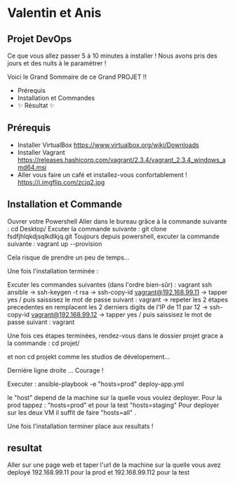 # Valentin et Anis
## Projet DevOps

Ce que vous allez passer 5 à 10 minutes à installer !
Nous avons pris des jours et des nuits à le paramètrer !

Voici le Grand Sommaire de ce Grand PROJET !!

- Prérequis 
- Installation et Commandes 
- ✨ Résultat  ✨

## Prérequis

- Installer VirtualBox 
    https://www.virtualbox.org/wiki/Downloads
- Installer Vagrant 
    https://releases.hashicorp.com/vagrant/2.3.4/vagrant_2.3.4_windows_amd64.msi
- Aller vous faire un café et installez-vous confortablement !
    https://i.imgflip.com/zcjq2.jpg

## Installation et Commande
Ouvrer votre Powershell
Aller dans le bureau grâce à la commande suivante : cd Desktop/
Excuter la commande suivante : git clone fsdfjhlqkdjsqlkdlkjq.git
Toujours depuis powershell, excuter la commande suivante : vagrant up --provision

Cela risque de prendre un peu de temps...

Une fois l'installation terminée :

Excuter les commandes suivantes (dans l'ordre bien-sûr) :
vagrant ssh ansible -> 
ssh-keygen -t rsa ->
ssh-copy-id vagrant@192.168.99.11 -> tapper
yes / puis saissisez le mot de passe suivant : vagrant ->
repeter les 2 étapes precedentes en remplacent les 2 derniers digits de l'IP de 11 par 12 ->
ssh-copy-id vagrant@192.168.99.12 -> tapper
yes / puis saissisez le mot de passe suivant : vagrant 


Une fois ces étapes terminées, rendez-vous dans le dossier projet grace a la commande : cd projet/

et non cd projekt comme les studios de dévelopement...

Derniére ligne droite ... Courage ! 

Executer : ansible-playbook -e "hosts=prod" deploy-app.yml


le "host" depend de la machine sur la quelle vous voulez deployer.
Pour la prod tappez : "hosts=prod" et pour la test "hosts=staging"
Pour deployer sur les deux VM il suffit de faire "hosts=all" .

Une fois l'installation terminer place aux resultats !

## resultat

Aller sur une page web et taper l'url de la machine sur la quelle vous avez deployé
192.168.99.11 pour la prod
et
192.168.99.112 pour la test
